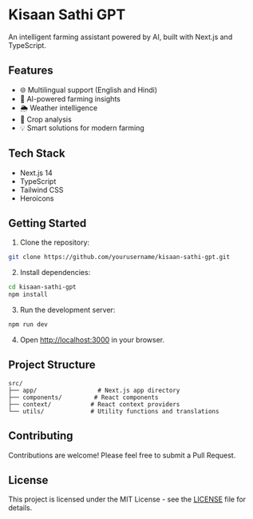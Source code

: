 # Kisaan Sathi GPT

An intelligent farming assistant powered by AI, built with Next.js and TypeScript.

## Features

- 🌐 Multilingual support (English and Hindi)
- 🤖 AI-powered farming insights
- 🌦️ Weather intelligence
- 🌱 Crop analysis
- 💡 Smart solutions for modern farming

## Tech Stack

- Next.js 14
- TypeScript
- Tailwind CSS
- Heroicons

## Getting Started

1. Clone the repository:
```bash
git clone https://github.com/yourusername/kisaan-sathi-gpt.git
```

2. Install dependencies:
```bash
cd kisaan-sathi-gpt
npm install
```

3. Run the development server:
```bash
npm run dev
```

4. Open [http://localhost:3000](http://localhost:3000) in your browser.

## Project Structure

```
src/
├── app/                 # Next.js app directory
├── components/         # React components
├── context/           # React context providers
└── utils/             # Utility functions and translations
```

## Contributing

Contributions are welcome! Please feel free to submit a Pull Request.

## License

This project is licensed under the MIT License - see the [LICENSE](LICENSE) file for details. 